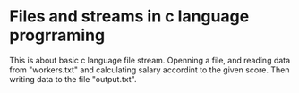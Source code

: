 # Files and streams in c language progrraming  
This is about basic c language file stream.
Openning a file, and reading data from "workers.txt" and calculating salary accordint to the given score. Then writing data to the file "output.txt".